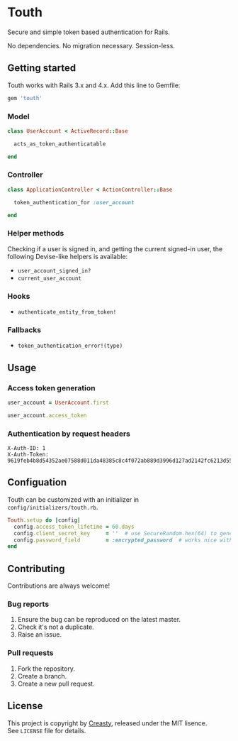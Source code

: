 Touth
=====

Secure and simple token based authentication for Rails.

No dependencies. No migration necessary. Session-less.


Getting started
---------------

Touth works with Rails 3.x and 4.x. Add this line to Gemfile:

```ruby
gem 'touth'
```

### Model

```ruby
class UserAccount < ActiveRecord::Base

  acts_as_token_authenticatable

end
```

### Controller

```ruby
class ApplicationController < ActionController::Base

  token_authentication_for :user_account

end
```

### Helper methods

Checking if a user is signed in, and getting the current signed-in user, the following Devise-like helpers is available:

- `user_account_signed_in?`
- `current_user_account`

### Hooks

- `authenticate_entity_from_token!`

### Fallbacks

- `token_authentication_error!(type)`


Usage
-----

### Access token generation

```ruby
user_account = UserAccount.first

user_account.access_token
```

### Authentication by request headers

```
X-Auth-ID: 1
X-Auth-Token: 9619feb4b8d54352ae07588d011da48385c8c4f072ab889d3996d127ad2142fc6213d553
```


Configuation
------------

Touth can be customized with an initializer in `config/initializers/touth.rb`.

```ruby
Touth.setup do |config|
  config.access_token_lifetime = 60.days
  config.client_secret_key     = ''  # use SecureRandom.hex(64) to generate one
  config.password_field        = :encrypted_password  # works nice with devise
end
```


Contributing
------------

Contributions are always welcome!

### Bug reports

1. Ensure the bug can be reproduced on the latest master.
2. Check it's not a duplicate.
3. Raise an issue.


### Pull requests

1. Fork the repository.
2. Create a branch.
6. Create a new pull request.


License
-------

This project is copyright by [Creasty](http://www.creasty.com), released under the MIT lisence.  
See `LICENSE` file for details.

